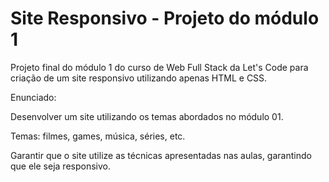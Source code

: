 # Site Responsivo - Projeto do módulo 1
 <p>Projeto final do módulo 1 do curso de Web Full Stack da Let's Code para criação de um site responsivo utilizando apenas HTML e CSS.</p>


<p>Enunciado:</p>

<p>Desenvolver um site utilizando os temas abordados no módulo 01.</p>
<p>Temas: filmes, games, música, séries, etc.</p>
<p>Garantir que o site utilize as técnicas apresentadas nas aulas, garantindo que ele seja responsivo.</p>
